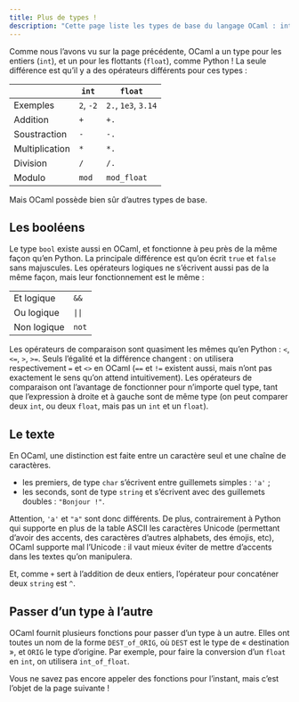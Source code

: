 ```yaml
---
title: Plus de types !
description: "Cette page liste les types de base du langage OCaml : int, float, bool, char, string, etc."
---
```


Comme nous l’avons vu sur la page précédente, OCaml a un type pour les entiers (`int`),
et un pour les flottants (`float`), comme Python ! La seule différence est qu’il y a des
opérateurs différents pour ces types :

|                | `int`     | `float`             |
| -------------- | --------- | ------------------- |
| Exemples       | `2`, `-2` | `2.`, `1e3`, `3.14` |
| Addition       | `+`       | `+.`                |
| Soustraction   | `-`       | `-.`                |
| Multiplication | `*`       | `*.`                |
| Division       | `/`       | `/.`                |
| Modulo         | `mod`     | `mod_float`         |

Mais OCaml possède bien sûr d’autres types de base.

## Les booléens

Le type `bool` existe aussi en OCaml, et fonctionne à peu près de la même façon qu’en Python.
La principale différence est qu’on écrit `true` et `false` sans majuscules.
Les opérateurs logiques ne s’écrivent aussi pas de la même façon, mais leur fonctionnement est le même :

|             |                           |
| ----------- | ------------------------- |
| Et logique  | `&&`                      |
| Ou logique  | <code>&#124;&#124;</code> |
| Non logique | `not`                     |

Les opérateurs de comparaison sont quasiment les mêmes qu’en Python : `<`, `<=`, `>`, `>=`.
Seuls l’égalité et la différence changent : on utilisera respectivement `=` et `<>` en OCaml
(`==` et `!=` existent aussi, mais n’ont pas exactement le sens qu’on attend intuitivement).
Les opérateurs de comparaison ont l’avantage de fonctionner pour n’importe quel type,
tant que l’expression à droite et à gauche sont de même type (on peut comparer deux `int`, ou deux `float`,
mais pas un `int` et un `float`).

## Le texte

En OCaml, une distinction est faite entre un caractère seul et une chaîne de caractères.

- les premiers, de type `char` s’écrivent entre guillemets simples : `'a'` ;
- les seconds, sont de type `string` et s’écrivent avec des guillemets doubles : `"Bonjour !"`.

Attention, `'a'` et `"a"` sont donc différents. De plus, contrairement à Python qui supporte en plus
de la table ASCII les caractères Unicode (permettant d’avoir des accents, des caractères d’autres alphabets, des émojis, etc),
OCaml supporte mal l’Unicode : il vaut mieux éviter de mettre d’accents dans les textes qu’on manipulera.

Et, comme `+` sert à l’addition de deux entiers, l’opérateur pour concaténer deux `string` est `^`.

## Passer d’un type à l’autre

OCaml fournit plusieurs fonctions pour passer d’un type à un autre.
Elles ont toutes un nom de la forme `DEST_of_ORIG`, où `DEST` est le type de « destination »,
et `ORIG` le type d’origine. Par exemple, pour faire la conversion d’un `float` en `int`,
on utilisera `int_of_float`.

Vous ne savez pas encore appeler des fonctions pour l’instant, mais c’est l’objet de la page suivante !
